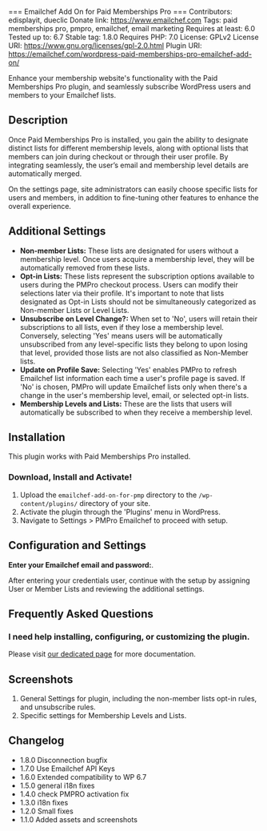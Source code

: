 === Emailchef Add On for Paid Memberships Pro ===
Contributors: edisplayit, dueclic
Donate link: https://www.emailchef.com
Tags: paid memberships pro, pmpro, emailchef, email marketing
Requires at least: 6.0
Tested up to: 6.7
Stable tag: 1.8.0
Requires PHP: 7.0
License: GPLv2
License URI: https://www.gnu.org/licenses/gpl-2.0.html
Plugin URI: https://emailchef.com/wordpress-paid-memberships-pro-emailchef-add-on/

Enhance your membership website's functionality with the Paid Memberships Pro plugin, and seamlessly subscribe WordPress users and members to your Emailchef lists.

## Description

Once Paid Memberships Pro is installed, you gain the ability to designate distinct lists for different membership levels, along with optional lists that members can join during checkout or through their user profile. By integrating seamlessly, the user’s email and membership level details are automatically merged.

On the settings page, site administrators can easily choose specific lists for users and members, in addition to fine-tuning other features to enhance the overall experience.

## Additional Settings

* **Non-member Lists:** These lists are designated for users without a membership level. Once users acquire a membership level, they will be automatically removed from these lists.
* **Opt-in Lists:** These lists represent the subscription options available to users during the PMPro checkout process. Users can modify their selections later via their profile. It's important to note that lists designated as Opt-in Lists should not be simultaneously categorized as Non-member Lists or Level Lists.
* **Unsubscribe on Level Change?:** When set to 'No', users will retain their subscriptions to all lists, even if they lose a membership level. Conversely, selecting 'Yes' means users will be automatically unsubscribed from any level-specific lists they belong to upon losing that level, provided those lists are not also classified as Non-Member lists.
* **Update on Profile Save:** Selecting 'Yes' enables PMPro to refresh Emailchef list information each time a user's profile page is saved. If 'No' is chosen, PMPro will update Emailchef lists only when there's a change in the user's membership level, email, or selected opt-in lists.
* **Membership Levels and Lists:** These are the lists that users will automatically be subscribed to when they receive a membership level.

## Installation
This plugin works with Paid Memberships Pro installed.

### Download, Install and Activate!
1. Upload the `emailchef-add-on-for-pmp` directory to the `/wp-content/plugins/` directory of your site.
2. Activate the plugin through the 'Plugins' menu in WordPress.
3. Navigate to Settings > PMPro Emailchef to proceed with setup.

## Configuration and Settings

**Enter your Emailchef email and password:**.

After entering your credentials user, continue with the setup by assigning User or Member Lists and reviewing the additional settings.

## Frequently Asked Questions

### I need help installing, configuring, or customizing the plugin.

Please visit [our dedicated page](https://emailchef.com/wordpress-paid-memberships-pro-emailchef-add-on/) for more documentation.

## Screenshots

1. General Settings for plugin, including the non-member lists opt-in rules, and unsubscribe rules.
2. Specific settings for Membership Levels and Lists.

## Changelog

* 1.8.0 Disconnection bugfix
* 1.7.0 Use Emailchef API Keys
* 1.6.0 Extended compatibility to WP 6.7
* 1.5.0 general i18n fixes
* 1.4.0 check PMPRO activation fix
* 1.3.0 i18n fixes
* 1.2.0 Small fixes
* 1.1.0 Added assets and screenshots
